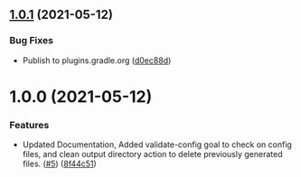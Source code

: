## [1.0.1](https://github.com/applandinc/appmap-gradle-plugin/compare/v1.0.0...v1.0.1) (2021-05-12)


### Bug Fixes

* Publish to plugins.gradle.org ([d0ec88d](https://github.com/applandinc/appmap-gradle-plugin/commit/d0ec88dcc5db8f2b878651e9bcd0a1d0c475fae3))

# 1.0.0 (2021-05-12)


### Features

* Updated Documentation, Added validate-config goal to check on config files, and clean output directory action to delete previously generated files. ([#5](https://github.com/applandinc/appmap-gradle-plugin/issues/5)) ([8f44c51](https://github.com/applandinc/appmap-gradle-plugin/commit/8f44c51da0a20656f89e12e74383142939fb8abb))
